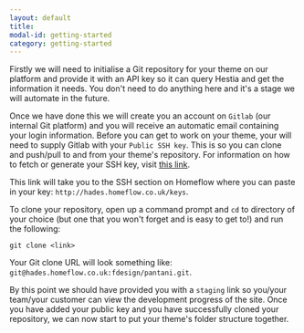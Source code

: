 ```yaml
---
layout: default
title:
modal-id: getting-started
category: getting-started
---
```

Firstly we will need to initialise a Git repository for your theme on our platform and provide it with an API key so it can query Hestia and get the information it needs. You don't need to do anything here and it's a stage we will automate in the future.

Once we have done this we will create you an account on ``Gitlab`` (our internal Git platform) and you will receive an automatic email containing your login information. Before you can get to work on your theme, your will need to supply Gitlab with your ``Public SSH key``. This is so you can clone and push/pull to and from your theme's repository. For information on how to fetch or generate your SSH key, visit [this link](https://help.github.com/articles/generating-ssh-keys#platform-mac).

This link will take you to the SSH section on Homeflow where you can paste in your key: ``http://hades.homeflow.co.uk/keys``.

To clone your repository, open up a command prompt and ``cd`` to directory of your choice (but one that you won't forget and is easy to get to!) and run the following:

``git clone <link>``

Your Git clone URL will look something like: ``git@hades.homeflow.co.uk:fdesign/pantani.git``.

By this point we should have provided you with a ``staging`` link so you/your team/your customer can view the development progress of the site. Once you have added your public key and you have successfully cloned your repository, we can now start to put your theme's folder structure together.